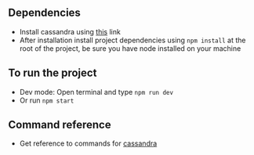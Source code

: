 ## Dependencies
- Install cassandra using [this](https://cassandra.apache.org/download/) link
- After installation install project dependencies using `npm install` at the root of the project, be sure you have node installed on your machine

## To run the project
- Dev mode: Open terminal and type `npm run dev`
- Or run `npm start`

## Command reference
- Get reference to commands for [cassandra](https://docs.datastax.com/en/cql-oss/3.x/cql/cql_using/useAboutCQL.html)
